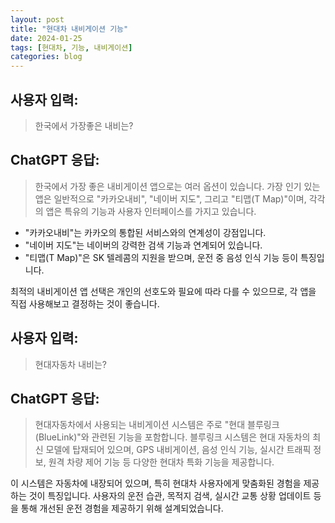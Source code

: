 ```yaml
---
layout: post
title: "현대차 내비게이션 기능"
date: 2024-01-25
tags: [현대차, 기능, 내비게이션]
categories: blog
---
```


## 사용자 입력:
> 한국에서 가장좋은 내비는?

## ChatGPT 응답:
> 한국에서 가장 좋은 내비게이션 앱으로는 여러 옵션이 있습니다. 가장 인기 있는 앱은 일반적으로 "카카오내비", "네이버 지도", 그리고 "티맵(T Map)"이며, 각각의 앱은 특유의 기능과 사용자 인터페이스를 가지고 있습니다. 

- "카카오내비"는 카카오의 통합된 서비스와의 연계성이 강점입니다.
- "네이버 지도"는 네이버의 강력한 검색 기능과 연계되어 있습니다.
- "티맵(T Map)"은 SK 텔레콤의 지원을 받으며, 운전 중 음성 인식 기능 등이 특징입니다.

최적의 내비게이션 앱 선택은 개인의 선호도와 필요에 따라 다를 수 있으므로, 각 앱을 직접 사용해보고 결정하는 것이 좋습니다.

## 사용자 입력:
> 현대자동차 내비는?

## ChatGPT 응답:
> 현대자동차에서 사용되는 내비게이션 시스템은 주로 "현대 블루링크(BlueLink)"와 관련된 기능을 포함합니다. 블루링크 시스템은 현대 자동차의 최신 모델에 탑재되어 있으며, GPS 내비게이션, 음성 인식 기능, 실시간 트래픽 정보, 원격 차량 제어 기능 등 다양한 현대차 특화 기능을 제공합니다.

이 시스템은 자동차에 내장되어 있으며, 특히 현대차 사용자에게 맞춤화된 경험을 제공하는 것이 특징입니다. 사용자의 운전 습관, 목적지 검색, 실시간 교통 상황 업데이트 등을 통해 개선된 운전 경험을 제공하기 위해 설계되었습니다.

